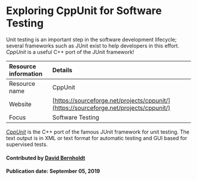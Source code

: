 # Exploring CppUnit for Software Testing
<!--deck start-->
Unit testing is an important step in the software development lifecycle; several frameworks such as JUnit exist to help developers in this effort. *CppUnit* is a useful C++ port of the JUnit framework!
<!--deck end-->

Resource information | Details 
:--- | :--- 
Resource name| CppUnit
Website  | [https://sourceforge.net/projects/cppunit/](https://sourceforge.net/projects/cppunit/)
Focus | Software Testing

*[CppUnit](https://sourceforge.net/projects/cppunit/)* is the C++ port of the famous JUnit framework for unit testing.  The text output is in XML or text format for automatic testing and GUI based for supervised tests.

#### Contributed by [David Bernholdt](http://github.com/bernhold "David Bernholdt")

#### Publication date: September 05, 2019

<!---
Publish: yes
Categories: reliability, development
Topics: testing, tools
Tags: tool
Level: 2
Prerequisites: defaults
Aggregate: none
--->
